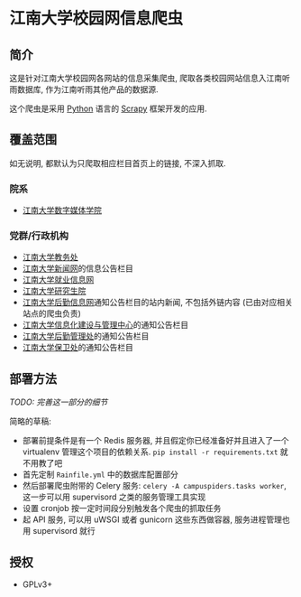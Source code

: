 # 江南大学校园网信息爬虫

## 简介

这是针对江南大学校园网各网站的信息采集爬虫, 爬取各类校园网站信息入江南听雨数据库, 作为江南听雨其他产品的数据源.

这个爬虫是采用 [Python][py] 语言的 [Scrapy][scrapy] 框架开发的应用.

[py]: http://python.org/
[scrapy]: http://scrapy.org/


## 覆盖范围

如无说明, 都默认为只爬取相应栏目首页上的链接, 不深入抓取.


### 院系

* [江南大学数字媒体学院](http://dm.jiangnan.edu.cn/cn/)


### 党群/行政机构

* [江南大学教务处](http://jw.jiangnan.edu.cn/)
* [江南大学新闻网](http://xinwen.jiangnan.edu.cn/)的信息公告栏目
* [江南大学就业信息网](http://scc.jiangnan.edu.cn/)
* [江南大学研究生院](http://gs.jiangnan.edu.cn/)
* [江南大学后勤信息网](http://hq.jiangnan.edu.cn/)通知公告栏目的站内新闻, 不包括外链内容 (已由对应相关站点的爬虫负责)
* [江南大学信息化建设与管理中心](http://nic.jiangnan.edu.cn/)的通知公告栏目
* [江南大学后勤管理处](http://hqc.jiangnan.edu.cn/)的通知公告栏目
* [江南大学保卫处](http://bwch.jiangnan.edu.cn/)的通知公告栏目


## 部署方法

*TODO: 完善这一部分的细节*

简略的草稿:

* 部署前提条件是有一个 Redis 服务器, 并且假定你已经准备好并且进入了一个 virtualenv 管理这个项目的依赖关系. `pip install -r requirements.txt` 就不用教了吧
* 首先定制 `Rainfile.yml` 中的数据库配置部分
* 然后部署爬虫附带的 Celery 服务: `celery -A campuspiders.tasks worker`, 这一步可以用 supervisord 之类的服务管理工具实现
* 设置 cronjob 按一定时间段分别触发各个爬虫的抓取任务
* 起 API 服务, 可以用 uWSGI 或者 gunicorn 这些东西做容器, 服务进程管理也用 supervisord 就行


## 授权

* GPLv3+


<!-- vim:set ai et ts=4 sw=4 sts=4 fenc=utf-8: -->
